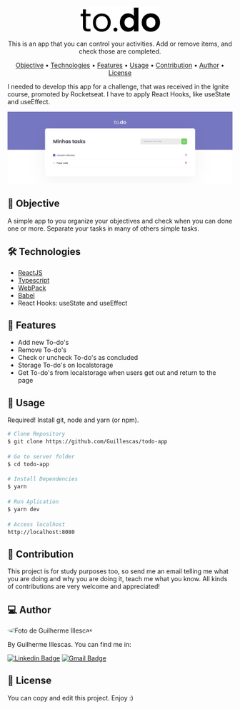 <div align="center">
  <img alt="logo moveit"  src="./public/logo-dark.svg">
</div>

<p align="center"> This is an app that you can control your activities. Add or remove items, and check those are completed. </p>

<p align="center">
 <a href="#objective">Objective</a> •
 <a href="#technologies">Technologies</a> • 
 <a href="#features">Features</a> • 
 <a href="#usage">Usage</a> • 
 <a href="#contribution">Contribution</a> • 
 <a href="#author">Author</a> • 
 <a href="#license">License</a>
</p>

I needed to develop this app for a challenge, that was received in the Ignite course, promoted by Rocketseat. I have to apply React Hooks, like useState and useEffect.

![Logo to-do app](./public/main-screen-todo.png)

<h2 id="objective">🎯 Objective</h2>

A simple app to you organize your objectives and check when you can done one or more. Separate your tasks in many of others simple tasks. 

<h2 id="technologies">🛠 Technologies </h2>

- [ReactJS](https://reactjs.org)
- [Typescript](https://www.typescriptlang.org/)
- [WebPack](https://webpack.js.org/)
- [Babel](https://babeljs.io/)
- React Hooks: useState and useEffect

<h2 id="features">🚀 Features</h2>

- Add new To-do's
- Remove To-do's
- Check or uncheck To-do's as concluded
- Storage To-do's on localstorage
- Get To-do's from localstorage when users get out and return to the page

<h2 id="usage">👷 Usage </h2>

Required! Install git, node and yarn (or npm).

```bash
# Clone Repository
$ git clone https://github.com/Guillescas/todo-app

# Go to server folder
$ cd todo-app

# Install Dependencies
$ yarn

# Run Aplication
$ yarn dev

# Access localhost
http://localhost:8080
```
<h2 id="contribution">🤝 Contribution</h2>

This project is for study purposes too, so send me an email telling me what you are doing and why you are doing it, teach me what you know. All kinds of contributions are very welcome and appreciated!

<h2 id="author">💻 Author </h2>

<img style="border-radius: 50%;" src="https://github.com/guillescas.png" width="100px;" alt="Foto de Guilherme Illescas"/>

By Guilherme Illescas. You can find me in:

[![Linkedin Badge](https://img.shields.io/badge/-GuilhermeIllescas-blue?style=flat-square&logo=Linkedin&logoColor=white&link=https://www.linkedin.com/in/guilherme-illescas/)](https://www.linkedin.com/in/guilherme-illescas/)
[![Gmail Badge](https://img.shields.io/badge/-oi@guilhermeillescas.dev-c14438?style=flat-square&logo=Gmail&logoColor=white&link=mailto:oi@guilhermeillescas.dev)](mailto:oi@guilhermeillescas.dev)

<h2 id="license">📝 License</h2>
You can copy and edit this project. Enjoy :)